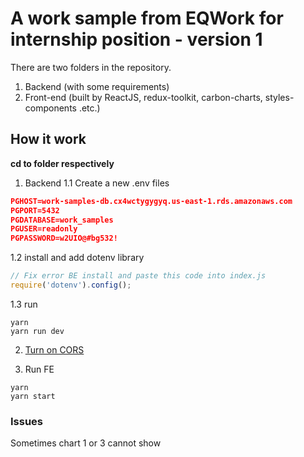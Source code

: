 # A work sample from EQWork for internship position - version 1

There are two folders in the repository.

1. Backend (with some requirements)
2. Front-end (built by ReactJS, redux-toolkit, carbon-charts, styles-components .etc.)

## How it work

**cd to folder respectively**

1. Backend
   1.1 Create a new .env files

```json
PGHOST=work-samples-db.cx4wctygygyq.us-east-1.rds.amazonaws.com
PGPORT=5432
PGDATABASE=work_samples
PGUSER=readonly
PGPASSWORD=w2UIO@#bg532!
```

1.2 install and add dotenv library

```javascript
// Fix error BE install and paste this code into index.js
require('dotenv').config();
```

1.3 run

```nodejs
yarn
yarn run dev
```

2. [Turn on CORS](https://www.moesif.com/blog/technical/cors/Authoritative-Guide-to-CORS-Cross-Origin-Resource-Sharing-for-REST-APIs/)

3. Run FE

```nodejs
yarn
yarn start
```

### Issues

Sometimes chart 1 or 3 cannot show
